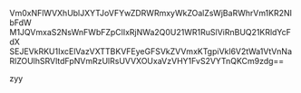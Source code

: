 Vm0xNFlWVXhUblJXYTJoVFYwZDRWRmxyWkZOalZsWjBaRWhrVm1KR2NIbFdW
M1JQVmxaS2NsWnFWbFZpClIxRjNWa2Q0U21WR1RuSlViRnBUQ21KRldYcFdX
SEJEVkRKU1IxcElVazVXTTBKVFEyeGFSVkZVVmxKTgpiVkl6V2tWa1VtVnNa
RlZOUlhSRVltdFpNVmRzUlRsUVVXOUxaVzVHY1FvS2VYTnQKCm9zdg==

zyy